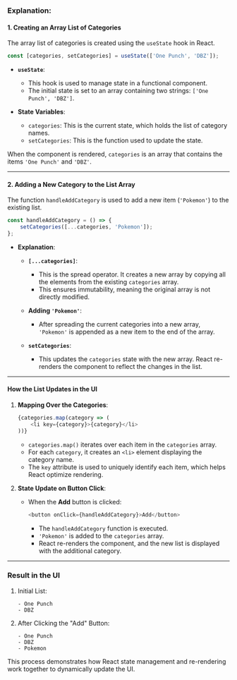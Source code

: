 ### **Explanation:**

#### **1. Creating an Array List of Categories**
The array list of categories is created using the `useState` hook in React.

```javascript
const [categories, setCategories] = useState(['One Punch', 'DBZ']);
```

- **`useState`**: 
  - This hook is used to manage state in a functional component.
  - The initial state is set to an array containing two strings: `['One Punch', 'DBZ']`.

- **State Variables**:
  - `categories`: This is the current state, which holds the list of category names.
  - `setCategories`: This is the function used to update the state.

When the component is rendered, `categories` is an array that contains the items `'One Punch'` and `'DBZ'`.

---

#### **2. Adding a New Category to the List Array**
The function `handleAddCategory` is used to add a new item (`'Pokemon'`) to the existing list.

```javascript
const handleAddCategory = () => {
    setCategories([...categories, 'Pokemon']);
};
```

- **Explanation**:
  - **`[...categories]`**:
    - This is the spread operator. It creates a new array by copying all the elements from the existing `categories` array.
    - This ensures immutability, meaning the original array is not directly modified.
  
  - **Adding `'Pokemon'`**:
    - After spreading the current categories into a new array, `'Pokemon'` is appended as a new item to the end of the array.

  - **`setCategories`**:
    - This updates the `categories` state with the new array. React re-renders the component to reflect the changes in the list.

---

#### **How the List Updates in the UI**
1. **Mapping Over the Categories**:
   ```javascript
   {categories.map(category => (
       <li key={category}>{category}</li>
   ))}
   ```
   - `categories.map()` iterates over each item in the `categories` array.
   - For each `category`, it creates an `<li>` element displaying the category name.
   - The `key` attribute is used to uniquely identify each item, which helps React optimize rendering.

2. **State Update on Button Click**:
   - When the **Add** button is clicked:
     ```javascript
     <button onClick={handleAddCategory}>Add</button>
     ```
     - The `handleAddCategory` function is executed.
     - `'Pokemon'` is added to the `categories` array.
     - React re-renders the component, and the new list is displayed with the additional category.

---

### **Result in the UI**
1. Initial List:
   ```
   - One Punch
   - DBZ
   ```
2. After Clicking the "Add" Button:
   ```
   - One Punch
   - DBZ
   - Pokemon
   ```

This process demonstrates how React state management and re-rendering work together to dynamically update the UI.